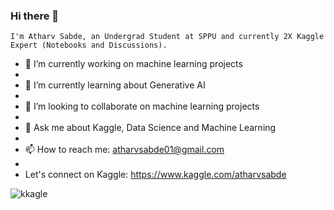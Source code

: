 ### Hi there 👋
    I'm Atharv Sabde, an Undergrad Student at SPPU and currently 2X Kaggle Expert (Notebooks and Discussions). 

<!--
**AtharvSabde/AtharvSabde** is a ✨ _special_ ✨ repository because its `README.md` (this file) appears on your GitHub profile.

Here are some ideas to get you started: -->

- 🔭 I’m currently working on machine learning projects
- 
- 🌱 I’m currently learning about Generative AI
- 
- 👯 I’m looking to collaborate on machine learning projects
-   
- 💬 Ask me about Kaggle, Data Science and Machine Learning
- 
- 📫 How to reach me: atharvsabde01@gmail.com
-
- Let's connect on Kaggle: https://www.kaggle.com/atharvsabde



![kkagle](https://github.com/AtharvSabde/AtharvSabde/assets/115389416/03ef1100-a56c-449b-8028-08a1a3f26459)
